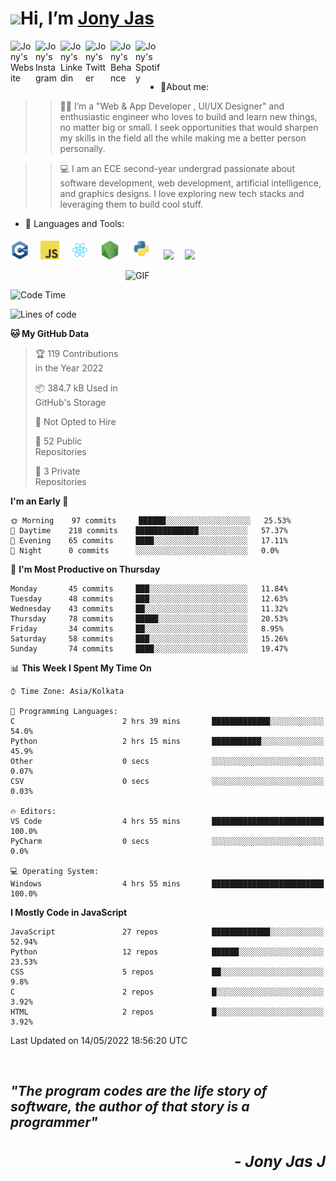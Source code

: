 <h1><img src="https://media.giphy.com/media/hvRJCLFzcasrR4ia7z/giphy.gif" width="35px">Hi, I’m <a href="https://jonyjas.com/">Jony Jas</a></h1>
 
 <a href="https://jonyjas.com/" target="_blank">
  <img align="left" alt="Jony's Website" width="40px" src="https://user-images.githubusercontent.com/74784363/143541601-3ab9695a-100a-4ad7-8d21-43cd1e4af7c7.png" />
</a>
 <a href="https://www.instagram.com/jonyj.dev/" target="_blank">
  <img align="left" alt="Jony's Instagram" width="40px" src="https://img.icons8.com/external-justicon-lineal-color-justicon/64/000000/external-instagram-social-media-justicon-lineal-color-justicon.png" />
</a>
<a href="https://www.linkedin.com/in/jony-jas/">
  <img align="left" alt="Jony's Linkedin" width="40px" src="https://img.icons8.com/external-justicon-lineal-color-justicon/64/000000/external-linkedin-social-media-justicon-lineal-color-justicon.png" />
</a>
<a href="https://twitter.com/jonyjas7">
  <img align="left" alt="Jony's Twitter" width="40px" src="https://img.icons8.com/external-justicon-lineal-color-justicon/64/000000/external-twitter-social-media-justicon-lineal-color-justicon.png" />
</a>
<a href="https://behance.net/jonyjas">
  <img align="left" alt="Jony's Behance" width="40px" src="https://user-images.githubusercontent.com/74784363/132524230-02a2f8e4-dccb-444f-9a96-1e8ed52b08c6.png"/>
</a>
<a href="https://open.spotify.com/user/31cl7trdf4lx6z452vxh3xcyyoga">
  <img align="left" alt="Jony's Spotify" width="40px" src="https://user-images.githubusercontent.com/74784363/132524968-f8d6f1d7-ff49-4ecb-bc15-1c681d63bcce.png" />
</a>                                                                              
</br>
</br>
</br>

- 👀About me: 
>>👨‍💻 I’m a "Web & App Developer , UI/UX Designer" and enthusiastic engineer who loves to build and learn new things, no matter big or small. I seek opportunities that would sharpen my skills in the field all the while making me a better person personally. 

>>💻 I am an ECE second-year undergrad passionate about software development, web development, artificial intelligence, and graphics designs. I love exploring new tech stacks and leveraging them to build cool stuff.
- 🔨 Languages and Tools:

<code><img height="30" src="https://raw.githubusercontent.com/github/explore/80688e429a7d4ef2fca1e82350fe8e3517d3494d/topics/cpp/cpp.png"></code>&emsp;
<code><img height="30" src="https://raw.githubusercontent.com/github/explore/80688e429a7d4ef2fca1e82350fe8e3517d3494d/topics/javascript/javascript.png"></code>&emsp;
<code><img height="30" src="https://raw.githubusercontent.com/github/explore/80688e429a7d4ef2fca1e82350fe8e3517d3494d/topics/react/react.png"></code>&emsp;
<code><img height="30" src="https://raw.githubusercontent.com/github/explore/80688e429a7d4ef2fca1e82350fe8e3517d3494d/topics/nodejs/nodejs.png"></code>&emsp;
<code><img height="35" src="https://raw.githubusercontent.com/github/explore/80688e429a7d4ef2fca1e82350fe8e3517d3494d/topics/python/python.png"></code>&emsp;
<code><img height="35" src="https://user-images.githubusercontent.com/74784363/122376096-77a58880-cf81-11eb-908b-d0f76b4bee8f.png"></code>&emsp;
<code><img height="30" src="https://user-images.githubusercontent.com/74784363/122706040-a028cd80-d274-11eb-8719-c124e960df70.png"></code>&emsp;

<img align="right" alt="GIF" src="https://user-images.githubusercontent.com/74784363/122709490-01a06a80-d27c-11eb-855c-025bdf07008a.jpg" width="320" height="320" />
<br>

<!--START_SECTION:waka-->
![Code Time](http://img.shields.io/badge/Code%20Time-0%20secs-blue)

![Lines of code](https://img.shields.io/badge/From%20Hello%20World%20I%27ve%20Written-981%20Thousand%20lines%20of%20code-blue)

**🐱 My GitHub Data** 

> 🏆 119 Contributions in the Year 2022
 > 
> 📦 384.7 kB Used in GitHub's Storage 
 > 
> 🚫 Not Opted to Hire
 > 
> 📜 52 Public Repositories 
 > 
> 🔑 3 Private Repositories  
 > 
**I'm an Early 🐤** 

```text
🌞 Morning    97 commits     ██████░░░░░░░░░░░░░░░░░░░   25.53% 
🌆 Daytime    218 commits    ██████████████░░░░░░░░░░░   57.37% 
🌃 Evening    65 commits     ████░░░░░░░░░░░░░░░░░░░░░   17.11% 
🌙 Night      0 commits      ░░░░░░░░░░░░░░░░░░░░░░░░░   0.0%

```
📅 **I'm Most Productive on Thursday** 

```text
Monday       45 commits     ███░░░░░░░░░░░░░░░░░░░░░░   11.84% 
Tuesday      48 commits     ███░░░░░░░░░░░░░░░░░░░░░░   12.63% 
Wednesday    43 commits     ██░░░░░░░░░░░░░░░░░░░░░░░   11.32% 
Thursday     78 commits     █████░░░░░░░░░░░░░░░░░░░░   20.53% 
Friday       34 commits     ██░░░░░░░░░░░░░░░░░░░░░░░   8.95% 
Saturday     58 commits     ███░░░░░░░░░░░░░░░░░░░░░░   15.26% 
Sunday       74 commits     ████░░░░░░░░░░░░░░░░░░░░░   19.47%

```


📊 **This Week I Spent My Time On** 

```text
⌚︎ Time Zone: Asia/Kolkata

💬 Programming Languages: 
C                        2 hrs 39 mins       █████████████░░░░░░░░░░░░   54.0% 
Python                   2 hrs 15 mins       ███████████░░░░░░░░░░░░░░   45.9% 
Other                    0 secs              ░░░░░░░░░░░░░░░░░░░░░░░░░   0.07% 
CSV                      0 secs              ░░░░░░░░░░░░░░░░░░░░░░░░░   0.03%

🔥 Editors: 
VS Code                  4 hrs 55 mins       █████████████████████████   100.0% 
PyCharm                  0 secs              ░░░░░░░░░░░░░░░░░░░░░░░░░   0.0%

💻 Operating System: 
Windows                  4 hrs 55 mins       █████████████████████████   100.0%

```

**I Mostly Code in JavaScript** 

```text
JavaScript               27 repos            █████████████░░░░░░░░░░░░   52.94% 
Python                   12 repos            ██████░░░░░░░░░░░░░░░░░░░   23.53% 
CSS                      5 repos             ██░░░░░░░░░░░░░░░░░░░░░░░   9.8% 
C                        2 repos             █░░░░░░░░░░░░░░░░░░░░░░░░   3.92% 
HTML                     2 repos             █░░░░░░░░░░░░░░░░░░░░░░░░   3.92%

```



 Last Updated on 14/05/2022 18:56:20 UTC
<!--END_SECTION:waka-->

<!----
- 📈 My GitHub Stats:

<p align="center"> <img src="https://github-readme-stats.vercel.app/api?username=Jony-Jas&show_icons=true&theme=gotham" alt="Jony-Jas" />
--->
<br>
<h2><em>"The program codes are the life story of software, the author of that story is a programmer"<h3 align="right">- Jony Jas J</h3></em></h2> 
